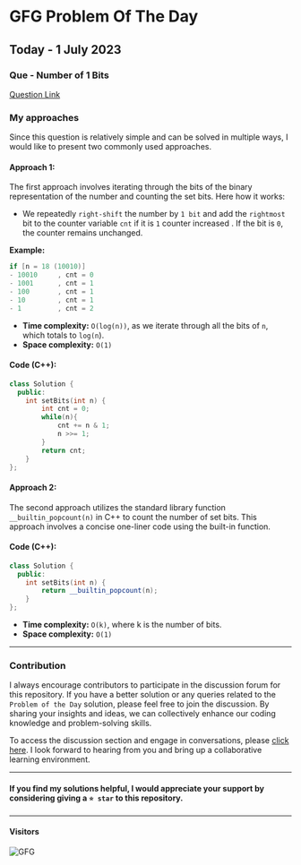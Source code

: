 # GFG Problem Of The Day

## Today - 1 July 2023
### Que - Number of 1 Bits

[Question Link](https://practice.geeksforgeeks.org/problems/set-bits0143/1)


### My approaches
Since this question is relatively simple and can be solved in multiple ways, I would like to present two commonly used approaches.

#### Approach 1:
The first approach involves iterating through the bits of the binary representation of the number and counting the set bits. Here how it works:

   - We repeatedly `right-shift` the number by `1 bit` and add the `rightmost` bit to the counter variable `cnt` if it is `1` counter increased . If the bit is `0`, the counter remains unchanged.
   
**Example:**
   ```cpp
   if [n = 18 (10010)]
   - 10010     , cnt = 0
   - 1001      , cnt = 1
   - 100       , cnt = 1
   - 10        , cnt = 1
   - 1         , cnt = 2
   ```

- **Time complexity:** `O(log(n))`, as we iterate through all the bits of `n`, which totals to `log(n`).
- **Space complexity:** `O(1)`

#### Code (C++):
```cpp
class Solution {
  public:
    int setBits(int n) {
        int cnt = 0;
        while(n){
            cnt += n & 1;
            n >>= 1;
        }
        return cnt;
    }
};
```

#### Approach 2:
The second approach utilizes the standard library function `__builtin_popcount(n)` in C++ to count the number of set bits. This approach involves a concise one-liner code using the built-in function.

#### Code (C++):
```cpp
class Solution {
  public:
    int setBits(int n) {
        return __builtin_popcount(n);
    }
};
```

- **Time complexity:** `O(k)`, where k is the number of bits.
- **Space complexity:** `O(1)`

---

### Contribution

I always encourage contributors to participate in the discussion forum for this repository. If you have a better solution or any queries related to the `Problem of the Day` solution, please feel free to join the discussion. By sharing your insights and ideas, we can collectively enhance our coding knowledge and problem-solving skills.

To access the discussion section and engage in conversations, please [click here](https://github.com/getlost01/gfg-potd/discussions). I look forward to hearing from you and bring up  a collaborative learning environment.

---

#### If you find my solutions helpful, I would appreciate your support by considering giving a `⭐ star` to this repository.

---

#### Visitors
![GFG](https://komarev.com/ghpvc/?username=gl01potdgfg&color=blue&&label=Visitors)